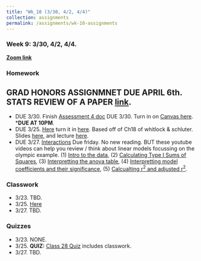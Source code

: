 ```yaml
---
title: "Wk_10 (3/30, 4/2, 4/4)"
collection: assignments
permalink: /assignments/wk-10-assignments
---
```


### Week 9: 3/30, 4/2, 4/4. 


**[Zoom link](https://umn.zoom.us/j/493135911)** 

### Homework


## GRAD HONORS ASSIGNMNET DUE APRIL 6th. STATS REVIEW OF A PAPER [link](https://drive.google.com/open?id=1ZRmNRICkLxt8F4fT1A2pEqCXpMhZR00cv6XluvC-F3I).    

- DUE 3/30. Finish [Assessment 4 doc](https://docs.google.com/document/d/1KtAmO-ohj2ua-KxJN6qxT_1qV9DHnR2ohTantbwIBVQ/edit?usp=sharing) DUE 3/30. Turn in on [Canvas here](https://canvas.umn.edu/courses/151855/assignments/1049590).  ***DUE AT 10PM**.   
- DUE 3/25. [Here](https://drive.google.com/open?id=170-zRwIa3jpHmfRPL34nslDyrEu0dTeH) turn it in [here](https://canvas.umn.edu/courses/151855/assignments/1059030). Based off of Ch18 of whitlock & schluter. Slides [here](https://drive.google.com/open?id=1bmRGMQRH95eahJ3Y_FQ7lfpELaN39PeE), and lecture [here](https://youtu.be/yZdGL7Z2Wtg).    
- DUE 3/27. [Interactions](https://drive.google.com/open?id=1Xjv9IFY9hg6-wV9vOkovnzcyT0HL2iM1) Due friday. No new reading.    BUT these youtube videos can help you review / think about linear models focussing on the olympic example. (1) [Intro to the data](https://youtu.be/8zMLr6_s6Gw), (2) [Calculating Type I Sums of Squares](https://youtu.be/nT5AEr2QhlA), (3) [Interpretting the anova table](https://youtu.be/_gyBeXj6QJ8), (4) [Interpretting model coefficients and their significance](https://youtu.be/hh-vX2T_n9U),  (5) [Calcualting r<sup>2</sup> and adjusted r<sup>2</sup>](https://youtu.be/6TMp8LuMhFc). 


### Classwork

- 3/23. TBD.     
- 3/25. [Here](https://drive.google.com/open?id=1HR5HPQUq7q4fcjgYE_A191i8eyhGILzC)      
- 3/27. TBD.  


### Quizzes

- 3/23. NONE.   
- 3/25. **QUIZ:** [Class 28 Quiz](https://canvas.umn.edu/courses/151855/quizzes/251582) includes classwork.   
- 3/27. TBD.  
